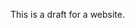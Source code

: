 <!DOCTYPE html>
<html lang="en">
  <head>
    <meta charset="UTF-8">
    <meta name="viewport" content="width=device-width, initial-scale=1.0">
    <meta http-equiv="X-UA-Compatible" content="ie=edge">
    <title>HTML 5 Boilerplate</title>
    <link rel="stylesheet" href="style.css">
  </head>
  <body>
  <p>This is a draft for a website.</p>
	<script src="index.js"></script>
  </body>
</html>
